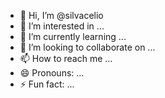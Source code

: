 - 👋 Hi, I’m @silvacelio
- 👀 I’m interested in ...
- 🌱 I’m currently learning ...
- 💞️ I’m looking to collaborate on ...
- 📫 How to reach me ...
- 😄 Pronouns: ...
- ⚡ Fun fact: ...

<!---
silvacelio/silvacelio is a ✨ special ✨ repository because its `README.md` (this file) appears on your GitHub profile.
You can click the Preview link to take a look at your changes.
--->
